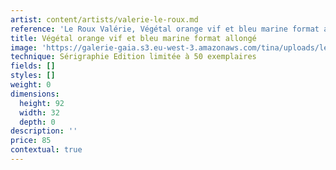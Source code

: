 ```yaml
---
artist: content/artists/valerie-le-roux.md
reference: 'Le Roux Valérie, Végétal orange vif et bleu marine format allongé'
title: Végétal orange vif et bleu marine format allongé
image: 'https://galerie-gaia.s3.eu-west-3.amazonaws.com/tina/uploads/le-roux-valerie/galerie-gaia-valérie leroux-IMG_6337.jpg'
technique: Sérigraphie Edition limitée à 50 exemplaires
fields: []
styles: []
weight: 0
dimensions:
  height: 92
  width: 32
  depth: 0
description: ''
price: 85
contextual: true
---
```


